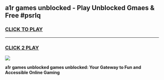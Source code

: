 
## a1r games unblocked - Play Unblocked Gmaes & Free #psrlq
<h3>
<a href="https://news.freeplayer.one?title=a1r_games_unblocked&ref=26F">CLICK TO PLAY</a></h3>
<hr>

<h3>
<a href="https://news.freeplayer.one?title=a1r_games_unblocked&ref=26F">CLICK 2 PLAY</a>
  
</h3>

<a href="https://news.freeplayer.one?title=a1r_games_unblocked&ref=26F/"><img src="https://clearcache.store/games.png"></a>


**a1r games unblocked games unblocked: Your Gateway to Fun and Accessible Online Gaming**
